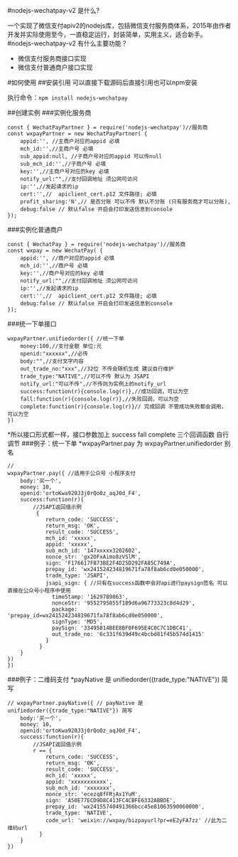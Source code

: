 
#nodejs-wechatpay-v2 是什么?

一个实现了微信支付apiv2的nodejs库，包括微信支付服务商体系，2015年由作者开发并实际使用至今，一直稳定运行，封装简单，实用主义，适合新手。
#nodejs-wechatpay-v2 有什么主要功能？

* 微信支付服务商接口实现
* 微信支付普通商户接口实现


#如何使用
##安装引用
可以直接下载源码后直接引用也可以npm安装

执行命令：`npm install nodejs-wechatpay`

##创建实例 
###实例化服务商
```nodejs
const { WechatPayPartner } = require('nodejs-wechatpay')//服务商
const wxpayPartner = new WechatPayPartner( {
	appid:'', //主商户对应的appid 必填
	mch_id:'',//主商户号 必填
	sub_appid:null, //子商户号对应的appid 可以传null
	sub_mch_id:'',//子商户号 必填
	key:'',//主商户号对应的key 必填
	notify_url:"",//支付回调地址 须公网可访问 
    ip:'',//发起请求的ip 
    cert:'',//  apiclient_cert.p12 文件路径; 必填
    profit_sharing:'N',// 是否分账 可以不传 默认不分账 (只有服务商才可以分账),
    debug:false // 默认false 开启会打印发送信息到console
});

```
###实例化普通商户
```nodejs
const { WechatPay } = require('nodejs-wechatpay')//服务商
const wxpay = new WechatPay( {
	appid:'', //商户对应的appid 必填
	mch_id:'',//商户号 必填
	key:'',//商户号对应的key 必填
	notify_url:"",//支付回调地址 须公网可访问 
    ip:'',//发起请求的ip 
    cert:'',//  apiclient_cert.p12 文件路径; 必填
    debug:false // 默认false 开启会打印发送信息到console
});

```
###统一下单接口
```nodejs
wxpayPartner.unifiedorder({ //统一下单
    money:100,//支付金额 单位:元
    openid:"xxxxxx",//必传
    body:"",//支付文字内容
    out_trade_no:"xxx",//32位 不传会随机生成 建议自行维护
    trade_type:"NATIVE",//可以不传 默认为 JSAPI 
    notify_url:"可以不传",//不传则为实例上的notify_url
    success:function(r){console.log(r)},//成功回调，可以为空
    fall:function(r){console.log(r)},//失败回调，可以为空
    complete:function(r){console.log(r)}// 完成回调 不管成功失败都会调用，可以为空
})
```
*所以接口形式都一样，接口参数加上 success fall complete 三个回调函数 自行调节
 ###例子：统一下单
 *wxpayPartner.pay 为 wxpayPartner.unifiedorder 别名
```nodejs
// 
wxpayPartner.pay({ //适用于公众号 小程序支付
	body:'买一个',
	money: 10,
	openid:'ortoKwa920J3j0rQo0z_aqJOd_F4',
    success:function(r){
        //JSAPI返回值示例
         {
            return_code: 'SUCCESS',
            return_msg: 'OK',
            result_code: 'SUCCESS',
            mch_id: 'xxxxx',
            appid: 'xxxxx',
            sub_mch_id: '147xxxxx3202602',
            nonce_str: 'gx2OFxAimo8zVSlM',
            sign: 'F176617F873BE2F4D25D292FA85C749A',
            prepay_id: 'wx241524234819671fa78f8ab6cd0e050000',
            trade_type: 'JSAPI',
            jsapi_sign: { //只有在success函数中会对api进行paysign签名 可以直接在公众号小程序中使用
              timeStamp: '1629789863',
              nonceStr: '9552795855f189d6a96773323c8d4d29',
              package: 'prepay_id=wx241524234819671fa78f8ab6cd0e050000',
              signType: 'MD5',
              paySign: '33495814BEE8BF0F695E4C0C7C1DBC41',
              out_trade_no: '6c331f639d49c4bcbd81f45b574d1415'
            }
          }
    }
})
})
```

###例子：二维码支付
 *payNative 是 unifiedorder({trade_type:"NATIVE"}) 简写
```nodejs
// wxpayPartner.payNative({ // payNative 是 unifiedorder({trade_type:"NATIVE"}) 简写
	body:'买一个',
	money: 10,
	openid:'ortoKwa920J3j0rQo0z_aqJOd_F4',
    success:function(r){
        //JSAPI返回值示例
        r == {
            return_code: 'SUCCESS',
            return_msg: 'OK',
            result_code: 'SUCCESS',
            mch_id: 'xxxxx',
            appid: 'xxxxxxxxxxx',
            sub_mch_id: 'xxxxxxx',
            nonce_str: 'ecezq8fFRjAx1YuM',
            sign: 'A50E77ECD9D8C413FC4CBFE6332ABBDE',
            prepay_id: 'wx24155740491366bcc45e81063590060000',
            trade_type: 'NATIVE',
            code_url: 'weixin://wxpay/bizpayurl?pr=eE2yFA7zz' //此为二维码url
          }
    }
})
``` 